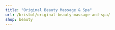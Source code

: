 ```yaml
---
title: "Original Beauty Massage & Spa"
url: /bristol/original-beauty-massage-and-spa/
shop: beauty
---
```


